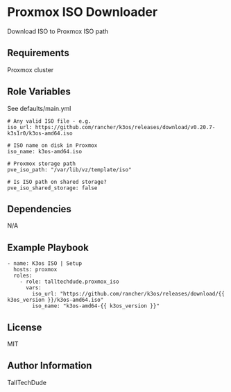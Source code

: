 Proxmox ISO Downloader
=========

Download ISO to Proxmox ISO path

Requirements
------------

Proxmox cluster

Role Variables
--------------

See defaults/main.yml
```
# Any valid ISO file - e.g. 
iso_url: https://github.com/rancher/k3os/releases/download/v0.20.7-k3s1r0/k3os-amd64.iso

# ISO name on disk in Proxmox
iso_name: k3os-amd64.iso

# Proxmox storage path
pve_iso_path: "/var/lib/vz/template/iso"

# Is ISO path on shared storage?
pve_iso_shared_storage: false
```

Dependencies
------------

N/A

Example Playbook
----------------

```
- name: K3os ISO | Setup
  hosts: proxmox
  roles:
    - role: talltechdude.proxmox_iso
      vars:
        iso_url: "https://github.com/rancher/k3os/releases/download/{{ k3os_version }}/k3os-amd64.iso"
        iso_name: "k3os-amd64-{{ k3os_version }}"
```

License
-------

MIT

Author Information
------------------

TallTechDude
